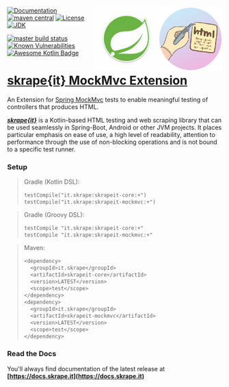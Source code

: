 <a href="https://docs.skrape.it/docs/"><img width="150px" height="150px" align="right" src="skrape.png"/><a/>
<a href="https://docs.spring.io/spring/docs/current/spring-framework-reference/testing.html#spring-mvc-test-framework"><img width="150px" height="150px" align="right" src="spring.png"/><a/>

[![Documentation](https://img.shields.io/badge/skrape%7Bit%7D-docs-blue.svg)](https://docs.skrape.it)
[![maven central](https://img.shields.io/maven-central/v/it.skrape/skrapeit-mockmvc.svg?color=0)](https://search.maven.org/search?q=g:it.skrape%20AND%20a:skrapeit-mockmvc&skrapeit-mockmvc=gav)
[![License](https://img.shields.io/github/license/skrapeit/skrape.it.svg)](https://github.com/skrapeit/skrape.it/blob/master/LICENSE)
[![JDK](https://img.shields.io/badge/jdk-8-green.svg)](http://www.oracle.com/technetwork/java/javase/downloads/index.html)

[![master build status](https://img.shields.io/travis/skrapeit/skrapeit-mockmvc-extension.svg?label=master)](https://travis-ci.org/skrapeit/skrapeit-mockmvc-extension)
[![Known Vulnerabilities](https://snyk.io/test/github/skrapeit/skrapeit-mockmvc-extension/badge.svg?targetFile=pom.xml)](https://snyk.io/test/github/skrapeit/skrapeit-mockmvc-extension?targetFile=pom.xml)
[![Awesome Kotlin Badge](https://kotlin.link/awesome-kotlin.svg)](https://github.com/KotlinBy/awesome-kotlin)

[skrape{it} MockMvc Extension](https://docs.skrape.it)
======================================================

An Extension for [Spring MockMvc](https://docs.spring.io/spring/docs/current/spring-framework-reference/testing.html#spring-mvc-test-framework) tests to enable meaningful testing of controllers that produces HTML.

_**[skrape{it}](http://www.skrape.it)**_ is a Kotlin-based HTML testing and web scraping library
that can be used seamlessly in Spring-Boot, Android or other JVM projects.
It places particular emphasis on ease of use, a high level of readability, 
attention to performance through the use of non-blocking operations and is not 
bound to a specific test runner.

### Setup
> Gradle (Kotlin DSL):
>```
>testCompile("it.skrape:skrapeit-core:+")
>testCompile("it.skrape:skrapeit-mockmvc:+")
>```

> Gradle (Groovy DSL):
>```
>testCompile "it.skrape:skrapeit-core:+"
>testCompile "it.skrape:skrapeit-mockmvc:+"
>```

> Maven:
>```
><dependency>
>   <groupId>it.skrape</groupId>
>   <artifactId>skrapeit-core</artifactId>
>   <version>LATEST</version>
>   <scope>test</scope>
> </dependency>
><dependency>
>   <groupId>it.skrape</groupId>
>   <artifactId>skrapeit-mockmvc</artifactId>
>   <version>LATEST</version>
>   <scope>test</scope>
> </dependency>
>```

### Read the Docs

You'll always find documentation of the latest release at 
**[https://docs.skrape.it](https://docs.skrape.it)**
